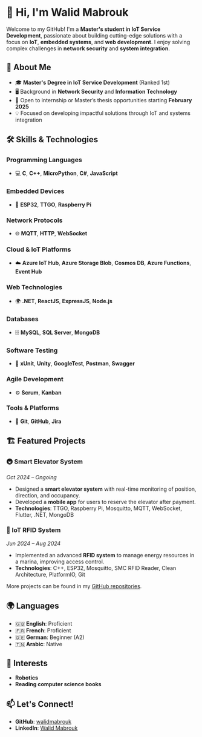 # 👋 Hi, I'm Walid Mabrouk

Welcome to my GitHub! I'm a **Master's student in IoT Service Development**, passionate about building cutting-edge solutions with a focus on **IoT**, **embedded systems**, and **web development**. I enjoy solving complex challenges in **network security** and **system integration**.

## 🚀 About Me

- 🎓 **Master's Degree in IoT Service Development** (Ranked 1st)
- 🖥️ Background in **Network Security** and **Information Technology**
- 💼 Open to internship or Master’s thesis opportunities starting **February 2025**
- 💡 Focused on developing impactful solutions through IoT and systems integration

## 🛠️ Skills & Technologies

### Programming Languages
- 💻 **C**, **C++**, **MicroPython**, **C#**, **JavaScript**

### Embedded Devices
- 🔌 **ESP32**, **TTGO**, **Raspberry Pi**

### Network Protocols
- 🌐 **MQTT**, **HTTP**, **WebSocket**

### Cloud & IoT Platforms
- ☁️ **Azure IoT Hub**, **Azure Storage Blob**, **Cosmos DB**, **Azure Functions**, **Event Hub**

### Web Technologies
- 🌍 **.NET**, **ReactJS**, **ExpressJS**, **Node.js**

### Databases
- 🗄️ **MySQL**, **SQL Server**, **MongoDB**

### Software Testing
- 🧪 **xUnit**, **Unity**, **GoogleTest**, **Postman**, **Swagger**

### Agile Development
- ⚙️ **Scrum**, **Kanban**

### Tools & Platforms
- 🔧 **Git**, **GitHub**, **Jira**

## 🏗️ Featured Projects

### 🚇 Smart Elevator System
*Oct 2024 – Ongoing*

- Designed a **smart elevator system** with real-time monitoring of position, direction, and occupancy.
- Developed a **mobile app** for users to reserve the elevator after payment.
- **Technologies**: TTGO, Raspberry Pi, Mosquitto, MQTT, WebSocket, Flutter, .NET, MongoDB

### 📡 IoT RFID System
*Jun 2024 – Aug 2024*

- Implemented an advanced **RFID system** to manage energy resources in a marina, improving access control.
- **Technologies**: C++, ESP32, Mosquitto, SMC RFID Reader, Clean Architecture, PlatformIO, Git

More projects can be found in my [GitHub repositories](https://github.com/walidmabrouk).

## 🌍 Languages
- 🇬🇧 **English**: Proficient
- 🇫🇷 **French**: Proficient
- 🇩🇪 **German**: Beginner (A2)
- 🇹🇳 **Arabic**: Native

## 🤖 Interests
- **Robotics**
- **Reading computer science books**

## 📫 Let's Connect!
- **GitHub**: [walidmabrouk](https://github.com/walidmabrouk)
- **LinkedIn**: [Walid Mabrouk](https://www.linkedin.com/in/walid-mabrouk)
